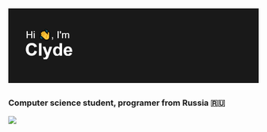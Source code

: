 # ![](https://github.com/Clyde-prog/Clyde-prog/blob/main/hi.png) 
### Computer science student, programer from Russia 🇷🇺
![](https://komarev.com/ghpvc/?username=clyde-prog)


